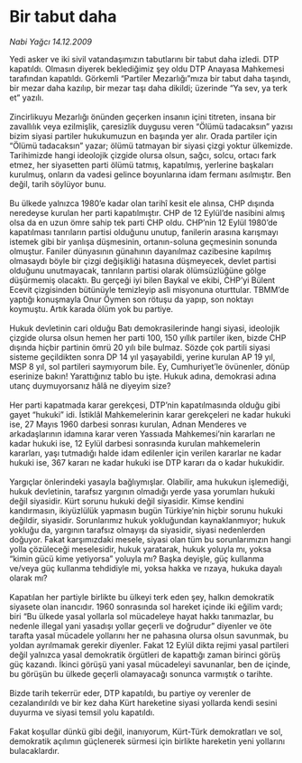# Bir tabut daha

*Nabi Yağcı 14.12.2009*

<div class="taraf_structure_2col_1zq">
<div class="margen_n">



 <p>Yedi asker ve iki sivil vatandaşımızın tabutlarını bir tabut daha izledi. DTP kapatıldı. Olmasın diyerek beklediğimiz şey oldu DTP Anayasa Mahkemesi tarafından kapatıldı. Görkemli “Partiler Mezarlığı”mıza bir tabut daha taşındı, bir mezar daha kazılıp, bir mezar taşı daha dikildi; üzerinde “Ya sev, ya terk et” yazılı. <br/><br/>Zincirlikuyu Mezarlığı önünden geçerken insanın içini titreten, insana bir zavallılık veya ezilmişlik, çaresizlik duygusu veren “Ölümü tadacaksın” yazısı bizim siyasi partiler hukukumuzun en başında yer alır. Orada partiler için “Ölümü tadacaksın” yazar; ölümü tatmayan bir siyasi çizgi yoktur ülkemizde. Tarihimizde hangi ideolojik çizgide olursa olsun, sağcı, solcu, ortacı fark etmez, her siyasetten parti ölümü tatmış, kapatılmış, yerlerine başkaları kurulmuş, onların da vadesi gelince boyunlarına idam fermanı asılmıştır. Ben değil, tarih söylüyor bunu. <br/><br/>Bu ülkede yalnızca 1980’e kadar olan tarihî kesit ele alınsa, CHP dışında neredeyse kurulan her parti kapatılmıştır. CHP de 12 Eylül’de nasibini almış olsa da en uzun ömre sahip tek parti CHP oldu. CHP’nin 12 Eylül 1980’de kapatılması tanrıların partisi olduğunu unutup, fanilerin arasına karışmayı istemek gibi bir yanlışa düşmesinin, ortanın-soluna geçmesinin sonunda olmuştur. Faniler dünyasının günahının dayanılmaz cazibesine kapılmış olmasaydı böyle bir çizgi değişikliği hatasına düşmeyecek, devlet partisi olduğunu unutmayacak, tanrıların partisi olarak ölümsüzlüğüne gölge düşürmemiş olacaktı. Bu gerçeği iyi bilen Baykal ve ekibi, CHP’yi Bülent Ecevit çizgisinden bütünüyle temizleyip asli misyonuna oturttular. TBMM’de yaptığı konuşmayla Onur Öymen son rötuşu da yapıp, son noktayı koymuştu. Artık karada ölüm yok bu partiye. <br/><br/>Hukuk devletinin cari olduğu Batı demokrasilerinde hangi siyasi, ideolojik çizgide olursa olsun hemen her parti 100, 150 yıllık partiler iken, bizde CHP dışında hiçbir partinin ömrü 20 yılı bile bulmaz. Sözde çok partili siyasi sisteme geçildikten sonra DP 14 yıl yaşayabildi, yerine kurulan AP 19 yıl, MSP 8 yıl, sol partileri saymıyorum bile. Ey, Cumhuriyet’le övünenler, dönüp eserinize bakın! Yarattığınız tablo bu işte. Hukuk adına, demokrasi adına utanç duymuyorsanız hâlâ ne diyeyim size? <br/><br/>Her parti kapatmada karar gerekçesi, DTP’nin kapatılmasında olduğu gibi gayet “hukuki” idi. İstiklâl Mahkemelerinin karar gerekçeleri ne kadar hukuki ise, 27 Mayıs 1960 darbesi sonrası kurulan, Adnan Menderes ve arkadaşlarının idamına karar veren Yassıada Mahkemesi’nin kararları ne kadar hukuki ise, 12 Eylül darbesi sonrasında kurulan mahkemelerin kararları, yaşı tutmadığı halde idam edilenler için verilen kararlar ne kadar hukuki ise, 367 kararı ne kadar hukuki ise DTP kararı da o kadar hukukidir. <br/><br/>Yargıçlar önlerindeki yasayla bağlıymışlar. Olabilir, ama hukukun işlemediği, hukuk devletinin, tarafsız yargının olmadığı yerde yasa yorumları hukuki değil siyasidir. Kürt sorunu hukuki değil siyasidir. Kimse kendini kandırmasın, ikiyüzlülük yapmasın bugün Türkiye’nin hiçbir sorunu hukuki değildir, siyasidir. Sorunlarımız hukuk yokluğundan kaynaklanmıyor; hukuk yokluğu da, yargının tarafsız olmayışı da siyasidir, siyasi nedenlerden doğuyor. Fakat karşımızdaki mesele, siyasi olan tüm bu sorunlarımızın hangi yolla çözüleceği meselesidir, hukuk yaratarak, hukuk yoluyla mı, yoksa “kimin gücü kime yetiyorsa” yoluyla mı? Başka deyişle, güç kullanma ve/veya güç kullanma tehdidiyle mi, yoksa hakka ve rızaya, hukuka dayalı olarak mı? <br/><br/>Kapatılan her partiyle birlikte bu ülkeyi terk eden şey, halkın demokratik siyasete olan inancıdır. 1960 sonrasında sol hareket içinde iki eğilim vardı; biri “Bu ülkede yasal yollarla sol mücadeleye hayat hakkı tanımazlar, bu nedenle illegal yani yasadışı yollar geçerli ve doğrudur” diyenler ve öte tarafta yasal mücadele yollarını her ne pahasına olursa olsun savunmak, bu yoldan ayrılmamak gerekir diyenler. Fakat 12 Eylül dikta rejimi yasal partileri değil yalnızca yasal demokratik örgütleri de kapattığı zaman birinci görüş güç kazandı. İkinci görüşü yani yasal mücadeleyi savunanlar, ben de içinde, bu görüşün bu ülkede geçerli olamayacağı sonunca varmıştık o tarihte. <br/><br/>Bizde tarih tekerrür eder, DTP kapatıldı, bu partiye oy verenler de cezalandırıldı ve bir kez daha Kürt hareketine siyasi yollarda kendi sesini duyurma ve siyasi temsil yolu kapatıldı. <br/><br/>Fakat koşullar dünkü gibi değil, inanıyorum, Kürt-Türk demokratları ve sol, demokratik açılımın güçlenerek sürmesi için birlikte hareketin yeni yollarını bulacaklardır. </p>
<br/>
<br/>
<br/>



<br/>


<div id="taraf_not">
</div>

</div>


</div>
